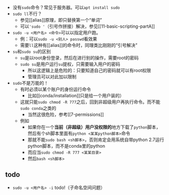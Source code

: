 - 没有`sudo`命令？常见于服务器。可以`apt install sudo`
- `sudo ll`不行？
  - 参见[[alias]]原理，即只替换第一个“单词”
  - 可以`'sudo '`（引号作拼接）解决，参见[[11-basic-scripting-partA]]
- `sudo -u <用户名> <命令>`可以以指定用户跑。
  - 例：可以`sudo -u <别人> passwd`看效果
  - 需要`ll`这种有[[alias]]的命令时，同理类比刚刚的“引号解决”
- `su`和`sudo su`的区别
  - `su`是以root身份登录，然后在进行别的操作，需要root的密码
  - `sudo su`是用户运行`su`提权，只需要输入用户的密码
    - 所以这逻辑上是危险的：只要知道自己的密码就可以有root权限
    - 管理员可以对此加以限制
- `sudo`不是万能的！
  - 有时必须以某个账户的身份运行命令
    - 比如[[conda/installation]]只是给一个用户装的）
  - 这就只能`sudo chmod -R 777`之后，回到非超级用户再执行命令。而不能`sudo conda`之类的
    - 当然这很危险，参考[[7-permissions]]
  - 例如
    - 如果你在一个**当前（非超级）用户没权限的**地方下载了`python`脚本，然后有个sh脚本里面有`python <某某python脚本>`命令
    - 那就不能`sudo bash <sh脚本>`，否则肯定会用系统自带python 2.7运行python脚本，而不是conda里的python
    - 而应当`sudo chmod -R 777 <某某目录>`
    - 然后`bash <sh脚本>`
## todo
- `sudo -u <用户名> -i` todo!（子命名空间问题）